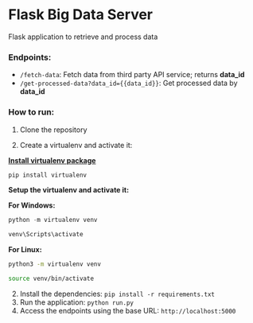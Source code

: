 # Flask Big Data Server

Flask application to retrieve and process data

### Endpoints:

- `/fetch-data`: Fetch data from third party API service; returns **data_id**
- `/get-processed-data?data_id={{data_id}}`: Get processed data by **data_id**

### How to run:

1. Clone the repository

2. Create a virtualenv and activate it:


**[Install virtualenv package](https://pypi.org/project/virtualenv/)**
```bash
pip install virtualenv
```

**Setup the virtualenv and activate it:**

**For Windows:**

```ps1
python -m virtualenv venv

venv\Scripts\activate
```

**For Linux:**

```bash
python3 -m virtualenv venv

source venv/bin/activate
```

2. Install the dependencies: `pip install -r requirements.txt`
3. Run the application: `python run.py`
4. Access the endpoints using the base URL: `http://localhost:5000`

